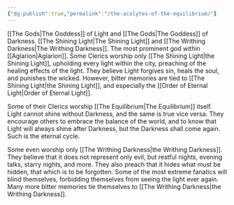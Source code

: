 ```yaml
---
{"dg-publish":true,"permalink":"/the-acolytes-of-the-equilibrium/"}
---
```


[[The Gods\|The Goddess]] of Light and [[The Gods\|The Goddess]] of Darkness. [[The Shining Light\|The Shining Light]] and [[The Writhing Darkness\|The Writhing Darkness]]. The most prominent god within [[Aglarion\|Aglarion]]. Some Clerics worship only [[The Shining Light\|the Shining Light]], upholding every light within the city, preaching of the healing effects of the light. They believe Light forgives sin, heals the soul, and punishes the wicked. However, bitter memories are tied to [[The Shining Light\|the Shining Light]], and especially the [[Order of Eternal Light\|Order of Eternal Light]].

Some of their Clerics worship [[The Equilibrium\|The Equilibrium]] itself. Light cannot shine without Darkness, and the same is true vice versa. They encourage others to embrace the balance of the world, and to know that Light will always shine after Darkness, but the Darkness shall come again. Such is the eternal cycle. 

Some even worship only [[The Writhing Darkness\|the Writhing Darkness]]. They believe that it does not represent only evil, but restful nights, evening talks, starry nights, and more. They also preach that it hides what must be hidden, that which is to be forgotten. Some of the most extreme fanatics will blind themselves, forbidding themselves from seeing the light ever again. Many more bitter memories tie themselves to [[The Writhing Darkness\|the Writhing Darkness]].